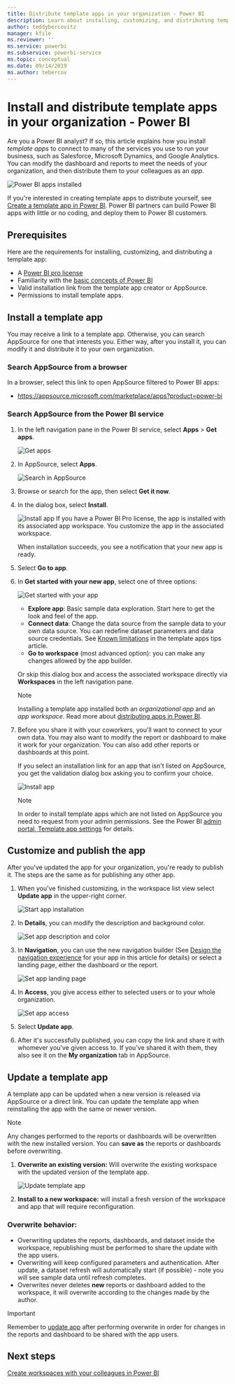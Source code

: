 ```yaml
---
title: Distribute template apps in your organization - Power BI
description: Learn about installing, customizing, and distributing template apps in your organization in Power BI.
author: teddybercovitz
manager: kfile
ms.reviewer: ''
ms.service: powerbi
ms.subservice: powerbi-service
ms.topic: conceptual
ms.date: 09/14/2019
ms.author: tebercov
---
```


# Install and distribute template apps in your organization - Power BI

Are you a Power BI analyst? If so, this article explains how you install *template apps* to connect to many of the services you use to run your business, such as Salesforce, Microsoft Dynamics, and Google Analytics. You can modify the dashboard and reports to meet the needs of your organization, and then distribute them to your colleagues as an *app*. 

![Power BI apps installed](media/service-template-apps-install-distribute/power-bi-get-apps.png)

If you're interested in creating template apps to distribute yourself, see [Create a template app in Power BI](service-template-apps-create.md). Power BI partners can build Power BI apps with little or no coding, and deploy them to Power BI customers. 

## Prerequisites  

Here are the requirements for installing, customizing, and distributing a template app: 

- A [Power BI pro license](service-self-service-signup-for-power-bi.md)
- Familiarity with the [basic concepts of Power BI ](service-basic-concepts.md)
- Valid installation link from the template app creator or AppSource. 
- Permissions to install template apps. 

## Install a template app

You may receive a link to a template app. Otherwise, you can search AppSource for one that interests you. Either way, after you install it, you can modify it and distribute it to your own organization.

### Search AppSource from a browser

In a browser, select this link to open AppSource filtered to Power BI apps:

- https://appsource.microsoft.com/marketplace/apps?product=power-bi

### Search AppSource from the Power BI service

1. In the left navigation pane in the Power BI service, select **Apps** > **Get apps**.

    ![Get apps](media/service-template-apps-install-distribute/power-bi-get-apps-arrow.png)

2. In AppSource, select **Apps**.

    ![Search in AppSource](media/service-template-apps-install-distribute/power-bi-appsource.png)

3. Browse or search for the app, then select **Get it now**.

4. In the dialog box, select **Install**.

    ![Install app](media/service-template-apps-install-distribute/power-install-dialog.png)
    If you have a Power BI Pro license, the app is installed with its associated app workspace. You customize the app in the associated workspace.

    When installation succeeds, you see a notification that your new app is ready.
4. Select **Go to app**.
5. In **Get started with your new app**, select one of three options:

    ![Get started with your app](media/service-template-apps-create/power-bi-template-app-get-started.png)

    - **Explore app**: Basic sample data exploration. Start here to get the look and feel of the app. 
    - **Connect data**: Change the data source from the sample data to your own data source. You can redefine dataset parameters and data source credentials. See [Known limitations](service-template-apps-tips.md#known-limitations) in the template apps tips article. 
    - **Go to workspace** (most advanced option): you can make any changes allowed by the app builder.

    Or skip this dialog box and access the associated workspace directly via **Workspaces** in the left navigation pane.
    >[!NOTE]
    >Installing a template app installed both an *organizational app* and an *app workspace*. Read more about [distributing apps in Power BI](service-create-distribute-apps.md).
 
6. Before you share it with your coworkers, you'll want to connect to your own data. You may also want to modify the report or dashboard to make it work for your organization. You can also add other reports or dashboards at this point.

   If you select an installation link for an app that isn't listed on AppSource, you get the validation dialog box asking you to confirm your choice.

   ![Install app](media/service-template-apps-install-distribute/power-install-unvalidated-dialog.png)

   >[!NOTE]
   >In order to install template apps which are not listed on AppSource you need to request from your admin permissions. See the Power BI [admin portal, Template app settings](service-admin-portal.md#template-apps-settings) for details.

## Customize and publish the app

After you've updated the app for your organization, you're ready to publish it. The steps are the same as for publishing any other app.

1. When you've finished customizing, in the workspace list view select **Update app** in the upper-right corner.  

    ![Start app installation](media/service-template-apps-install-distribute/power-bi-start-install-app.png)

2. In **Details**, you can modify the description and background color.

   ![Set app description and color](media/service-template-apps-install-distribute/power-bi-install-app-details.png)

3. In **Navigation**, you can use the new navigation builder (See [Design the navigation experience](service-create-distribute-apps.md#design-the-navigation-experience) for your app in this article for details) or select a landing page, either the dashboard or the report.

   ![Set app landing page](media/service-template-apps-install-distribute/power-bi-install-app-content.png)

4. In **Access**, you give access either to selected users or to your whole organization.  

   ![Set app access](media/service-template-apps-install-distribute/power-bi-install-access.png)

5. Select **Update app**. 

6. After it's successfully published, you can copy the link and share it with whomever you've given access to. If you've shared it with them, they also see it on the **My organization** tab in AppSource.

## Update a template app

A template app can be updated when a new version is released via AppSource or a direct link. You can update the template app when reinstalling the app with the same or newer version.

  >[!NOTE]
  >Any changes performed to the reports or dashboards will be overwritten with the new installed version. You can **save as** the reports or dashboards before overwriting.

1. **Overwrite an existing version:** Will overwrite the existing workspace with the updated version of the template app.

   ![Update template app](media/service-template-apps-install-distribute/power-bi-update-app-overwrite.png)

1. **Install to a new workspace:** will install a fresh version of the workspace and app that will require reconfiguration.

### Overwrite behavior:

 * Overwriting updates the reports, dashboards, and dataset inside the workspace, republishing must be performed to share the update with the app users.
 * Overwriting will keep configured parameters and authentication. After update, a dataset refresh will automatically start (if possible) - note you will see sample data until refresh completes.
* Overwrites never deletes **new** reports or dashboard added to the workspace, it will overwrite according to the changes made by the author.

>[!IMPORTANT]
>Remember to [update app](#customize-and-publish-the-app) after performing overwrite in order for changes in the reports and dashboard to be shared with the app users.

## Next steps

[Create workspaces with your colleagues in Power BI](service-create-workspaces.md)
